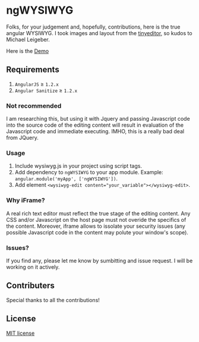 ngWYSIWYG
=========

Folks, for your judgement and, hopefully, contributions, here is the true angular WYSIWYG.
I took images and layout from the <a href="https://github.com/jessegreathouse/TinyEditor">tinyeditor</a>, so kudos to Michael Leigeber.

Here is the <a href="http://psergus.github.io/ngWYSIWYG/">Demo</a>

## Requirements

1. `AngularJS` ≥ `1.2.x`
2. `Angular Sanitize` ≥ `1.2.x`

### Not recommended
I am researching this, but using it with Jquery and passing Javascript code into the source code of the editing content will result in evaluation of the Javascript code and immediate executing. IMHO, this is a really bad deal from JQuery.

### Usage

1. Include wysiwyg.js in your project using script tags.
2. Add dependency to `ngWYSIWYG` to your app module. Example: ```angular.module('myApp', ['ngWYSIWYG'])```.
3. Add element ```<wysiwyg-edit content="your_variable"></wysiwyg-edit>```.

### Why iFrame?

A real rich text editor must reflect the true stage of the editing content. Any CSS and/or Javascript on the host page must not overide the specifics of the content.
Moreover, iframe allows to issolate your security issues (any possible Javascript code in the content may polute your window's scope).

### Issues?

If you find any, please let me know by sumbitting and issue request. I will be working on it actively.

## Contributers

Special thanks to all the contributions! 


## License

[MIT license](http://opensource.org/licenses/MIT)
